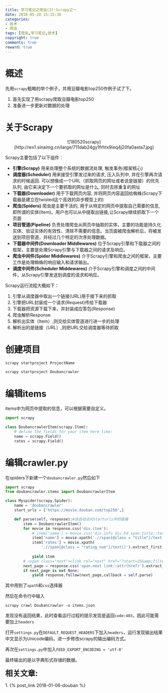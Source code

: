 ```yaml
---
title: 学习笔记之爬虫(3):Scrapy之一
date: 2018-05-20 15:15:30
categories: 
- 技术
- 爬虫
tags: [爬虫,学习笔记,技术]
copyright: true
comments: true
reward: true
---
```


# 概述

先用`scrapy`粗略的举个例子，并用豆瓣电影top250作例子试了下。
1. 首先实现了用scrapy爬取豆瓣电影top250
2. 准备进一步更新对数据的处理

# 关于Scrapy
<div align=center>
![180520scrapy](http://wx1.sinaimg.cn/large/711dab24gy1frhtx9ieq4j20fa0asta7.jpg)
</div>
<!-- more -->

Scrapy主要包括了以下组件：

- **引擎(Scrapy)**
  用来处理整个系统的数据流处理, 触发事务(框架核心)
- **调度器(Scheduler)**
  用来接受引擎发过来的请求, 压入队列中, 并在引擎再次请求的时候返回. 可以想像成一个URL（抓取网页的网址或者说是链接）的优先队列, 由它来决定下一个要抓取的网址是什么, 同时去除重复的网址
- **下载器(Downloader)**
  用于下载网页内容, 并将网页内容返回给蜘蛛(Scrapy下载器是建立在twisted这个高效的异步模型上的)
- **爬虫(Spiders)**
  爬虫是主要干活的, 用于从特定的网页中提取自己需要的信息, 即所谓的实体(Item)。用户也可以从中提取出链接,让Scrapy继续抓取下一个页面
- **项目管道(Pipeline)**
  负责处理爬虫从网页中抽取的实体，主要的功能是持久化实体、验证实体的有效性、清除不需要的信息。当页面被爬虫解析后，将被发送到项目管道，并经过几个特定的次序处理数据。
- **下载器中间件(Downloader Middlewares)**
  位于Scrapy引擎和下载器之间的框架，主要是处理Scrapy引擎与下载器之间的请求及响应。
- **爬虫中间件(Spider Middlewares)**
  介于Scrapy引擎和爬虫之间的框架，主要工作是处理蜘蛛的响应输入和请求输出。
- **调度中间件(Scheduler Middewares)**
  介于Scrapy引擎和调度之间的中间件，从Scrapy引擎发送到调度的请求和响应。

Scrapy运行流程大概如下：

1. 引擎从调度器中取出一个链接(URL)用于接下来的抓取
2. 引擎把URL封装成一个请求(Request)传给下载器
3. 下载器把资源下载下来，并封装成应答包(Response)
4. 爬虫解析Response
5. 解析出实体（Item）,则交给实体管道进行进一步的处理
6. 解析出的是链接（URL）,则把URL交给调度器等待抓取

# 创建项目

`scrapy startproject ProjectName`

```python
scrapy startproject Doubancrawler
```

# 编辑items

items中为网页中提取的信息，可以根据需要自定义。

```python
import scrapy

class DoubancrawlerItem(scrapy.Item):
    # define the fields for your item here like:
    name = scrapy.Field()
    rates = scrapy.Field()
```
# 编辑crawler.py
在spiders下新建一个`doubancrawler.py`然后如下
```python
import scrapy
from doubancrawler.items import DoubancrawlerItem

class Myspider(scrapy.Spider):
    name = 'doubancrawler'
    start_urls = ['https://movie.douban.com/top250',]

    def parse(self, response):#会自动访问starturls中的链接
        item = DoubancrawlerItem()
        for movie in response.css('div.item'):
            # item['name'] = movie.css('div.info div.hd span.title::text').extract_first()
            item['name'] = movie.xpath('.//span[@class = "title"]/text()').extract_first()
            item['rates'] = movie.xpath(
                './/span[@class = "rating_num"]/text()').extract_first()
            
            yield item
        # <span class="next"><link rel="next" href="?start=25&amp;filter="/>
        next_page = response.css('span.next link::attr(href)').extract_first()
        if next_page is not None:
            yield response.follow(next_page,callback = self.parse)

```

其中用到了`xpath`和`css`选择器

然后在命令行中输入

`scrapy crawl Doubancrawler -o items.json`

发现没有返回结果，此时查看运行过程的提示发现是返回`code:403`，因此可能需要加上`headers`

打开`settings.py`在`DEFAULT_REQUEST_HEADERS`下加入`headers`，运行发现输出结果中文显示为Unicode编码，进一步修改scrapy的输出编码方式。

再次在`settings.py`中加入`FEED_EXPORT_ENCODING = 'utf-8'`

最终输出的是以字典形式存储的数据。

<font size = 5> **相关文章:** </font>
<p>1.  {% post_link 2018-01-06-douban %} </p>